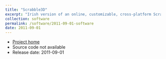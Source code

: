 ```yaml
---
title: "Scrabble3D"
excerpt: "Irish version of an online, customizable, cross-platform Scrabble game"
collection: software
permalink: /software/2011-09-01-software
date: 2011-09-01
---
```


* [Project home](https://scrabble.sourceforge.net/wiki/)
* Source code not available
* Release date: 2011-09-01
